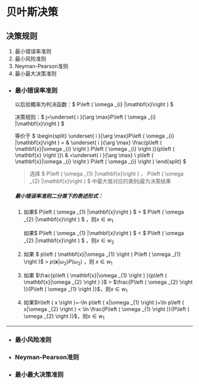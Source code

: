 # 贝叶斯决策

## 决策规则

1. 最小错误率准则
2. 最小风险准则
3. Neyman-Pearson准则
4. 最小最大决策准则

- ### 最小错误率准则

  以后验概率为判决函数：$ P\left ( \omega _{i} |\mathbf{x}\right ) $

  决策规则：$ j=\underset{ i }{\arg \max}P\left ( \omega _{i} |\mathbf{x}\right ) $

  等价于 $ \begin{split} 
  \underset{ i }{\arg \max}P\left ( \omega _{i} |\mathbf{x}\right )   = & \underset{ i }{\arg \max} \frac{p\left ( \mathbf{x}|\omega _{i} \right ) P\left ( \omega _{i} \right )}{p\left ( \mathbf{x} \right )}\\
  & =\underset{ i }{\arg \max} \ p\left ( \mathbf{x}|\omega _{i} \right ) P\left ( \omega _{i} \right )
  \end{split} $

  > 选择 $ P\left ( \omega _{1} |\mathbf{x}\right ) $，$ P\left ( \omega _{2} |\mathbf{x}\right ) $ 中最大值对应的类别j最为决策结果

  ##### 最小错误率准则二分类下的表述形式：

  1. 如果$ P\left ( \omega _{1} |\mathbf{x}\right ) $ > $ P\left ( \omega _{2} |\mathbf{x}\right ) $ ，则$x\in w_{1}$

     如果$ P\left ( \omega _{1} |\mathbf{x}\right ) $ < $ P\left ( \omega _{2} |\mathbf{x}\right ) $ ，则$x\in w_{2}$ 

  2. 如果 $ p\left ( \mathbf{x}|\omega _{1} \right ) P\left ( \omega _{1} \right )$ > $p\left ( \mathbf{x}|\omega _{2} \right ) P\left ( \omega _{2} \right )$ ，则 $x\in w_{1}$

  3. 如果 $\frac{p\left ( \mathbf{x}|\omega _{1} \right ) }{p\left ( \mathbf{x}|\omega _{2} \right ) }$ > $\frac{P\left ( \omega _{2} \right )}{P\left ( \omega _{1} \right )}$，则$x\in w_{1}$

  4. 如果$h\left ( x \right )=-\ln p\left ( x|\omega _{1} \right )+\ln p\left ( x|\omega _{2} \right ) < \ln \frac{P\left ( \omega _{1} \right )}{P\left ( \omega _{2} \right )}$，则$x\in w_{1}$

------

- ### 最小风险准则

- ### Neyman-Pearson准则

- ### 最小最大决策准则


